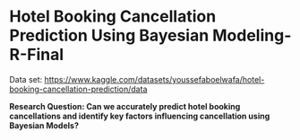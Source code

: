 # Hotel Booking Cancellation Prediction Using Bayesian Modeling-R-Final

Data set: https://www.kaggle.com/datasets/youssefaboelwafa/hotel-booking-cancellation-prediction/data

**Research Question: Can we accurately predict hotel booking cancellations and identify key factors influencing cancellation using Bayesian Models?**
